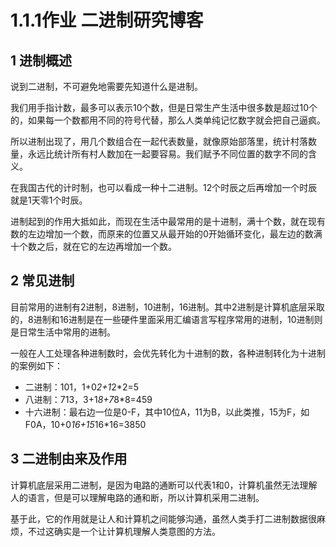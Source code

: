# 1.1.1作业 二进制研究博客

## 1 进制概述

说到二进制，不可避免地需要先知道什么是进制。

我们用手指计数，最多可以表示10个数，但是日常生产生活中很多数是超过10个的，如果每一个数都用不同的符号代替，那么人类单纯记忆数字就会把自己逼疯。

所以进制出现了，用几个数组合在一起代表数量，就像原始部落里，统计村落数量，永远比统计所有村人数加在一起要容易。我们赋予不同位置的数字不同的含义。

在我国古代的计时制，也可以看成一种十二进制。12个时辰之后再增加一个时辰就是1天零1个时辰。

进制起到的作用大抵如此，而现在生活中最常用的是十进制，满十个数，就在现有数的左边增加一个数，而原来的位置又从最开始的0开始循环变化，最左边的数满十个数之后，就在它的左边再增加一个数。

## 2 常见进制

目前常用的进制有2进制，8进制，10进制，16进制。其中2进制是计算机底层采取的，8进制和16进制是在一些硬件里面采用汇编语言写程序常用的进制，10进制则是日常生活中常用的进制。

一般在人工处理各种进制数时，会优先转化为十进制的数，各种进制转化为十进制的案例如下：

- 二进制：101，1+0*2+1*2*2=5
- 八进制：713，3+1*8+7*8*8=459
- 十六进制：最右边一位是0-F，其中10位A，11为B，以此类推，15为F，如F0A，10+0*16+15*16*16=3850

## 3 二进制由来及作用

计算机底层采用二进制，是因为电路的通断可以代表1和0，计算机虽然无法理解人的语言，但是可以理解电路的通和断，所以计算机采用二进制。

基于此，它的作用就是让人和计算机之间能够沟通，虽然人类手打二进制数据很麻烦，不过这确实是一个让计算机理解人类意图的方法。